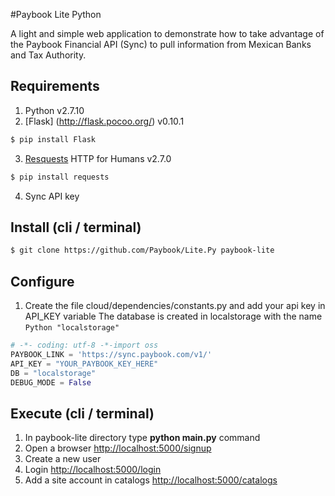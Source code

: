 #Paybook Lite Python

A light and simple web application to demonstrate how to take advantage of the Paybook Financial API (Sync) to pull information from Mexican Banks and Tax Authority.

## Requirements
1. Python v2.7.10
2. [Flask] (http://flask.pocoo.org/) v0.10.1

```sh
$ pip install Flask
```
3. [Resquests](http://docs.python-requests.org/en/master/) HTTP for Humans v2.7.0

```sh
$ pip install requests
```
4. Sync API key

## Install (cli / terminal)

```sh
$ git clone https://github.com/Paybook/Lite.Py paybook-lite
```

## Configure
1. Create the file cloud/dependencies/constants.py and add your api key in API_KEY variable
   The database is created in localstorage with the name ```Python "localstorage"```
```Python
# -​*- coding: utf-8 -*​-import oss
PAYBOOK_LINK = 'https://sync.paybook.com/v1/'
API_KEY = "YOUR_PAYBOOK_KEY_HERE"
DB = "localstorage"
DEBUG_MODE = False
```

## Execute (cli / terminal)
1. In paybook-lite directory type **python main.py** command
2. Open a browser [http://localhost:5000/signup](http://localhost:5000/signup)
3. Create a new user
4. Login [http://localhost:5000/login](http://localhost:5000/login)
5. Add a site account in catalogs [http://localhost:5000/catalogs](http://localhost:5000/catalogs)
